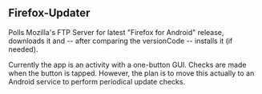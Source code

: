 ## Firefox-Updater

Polls Mozilla's FTP Server for latest "Firefox for Android" release, downloads
it and -- after comparing the versionCode -- installs it (if needed).

Currently the app is an activity with a one-button GUI. Checks are made when
the button is tapped. However, the plan is to move this actually to an Android
service to perform periodical update checks.
